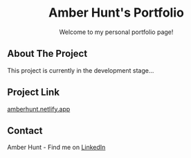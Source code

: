 <h1 align="center" id="readme-top">Amber Hunt's Portfolio</h1>

<p align="center">Welcome to my personal portfolio page!</p>

<!-- ABOUT THE PROJECT -->
## About The Project

<p>This project is currently in the development stage...</p>

<!-- Project Link -->
## Project Link

[amberhunt.netlify.app](amberhunt.netlify.app)

<!-- CONTACT -->
## Contact

Amber Hunt - Find me on [LinkedIn](https://www.linkedin.com/in/amber-hunt-90b612263/)